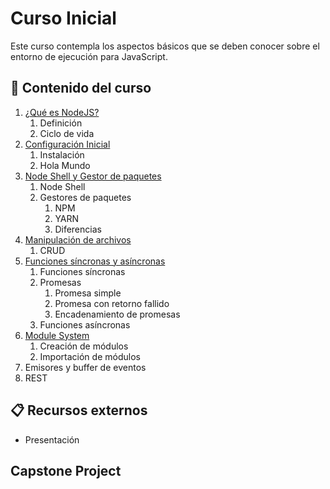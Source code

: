 # Curso Inicial

Este curso contempla los aspectos básicos que se deben conocer sobre el entorno de ejecución para JavaScript.

## :bookmark_tabs: Contenido del curso

1. [¿Qué es NodeJS?](modulo_01/README.md)
   1. Definición
   2. Ciclo de vida
2. [Configuración Inicial](modulo_02/README.md)
   1. Instalación
   2. Hola Mundo
3. [Node Shell y Gestor de paquetes](modulo_03/README.md)
   1. Node Shell
   2. Gestores de paquetes
      1. NPM
      2. YARN
      3. Diferencias
4. [Manipulación de archivos](modulo_04/README.md)
   1. CRUD
5. [Funciones síncronas y asíncronas](modulo_05/README.md)
   1. Funciones síncronas
   2. Promesas
      1. Promesa simple
      2. Promesa con retorno fallido
      3. Encadenamiento de promesas
   3. Funciones asíncronas
6. [Module System](modulo_06/README.md)
   1. Creación de módulos
   2. Importación de módulos
7. Emisores y buffer de eventos
8. REST

## :clipboard: Recursos externos

- Presentación

## Capstone Project

